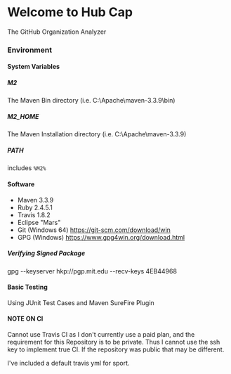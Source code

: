 # Welcome to Hub Cap
The GitHub Organization Analyzer

### Environment
#### System Variables
##### M2
The Maven Bin directory (i.e. C:\Apache\maven-3.3.9\bin)

##### M2_HOME
The Maven Installation directory (i.e. C:\Apache\maven-3.3.9\)

##### PATH
includes `%M2%`

#### Software
* Maven 3.3.9
* Ruby 2.4.5.1
* Travis 1.8.2
* Eclipse "Mars"
* Git (Windows 64) https://git-scm.com/download/win
* GPG (Windows) https://www.gpg4win.org/download.html

##### Verifying Signed Package
gpg --keyserver hkp://pgp.mit.edu --recv-keys 4EB44968

#### Basic Testing
Using JUnit Test Cases and Maven SureFire Plugin

#### NOTE ON CI
Cannot use Travis CI as I don't currently use a paid plan, and the requirement for this Repository is to be private. Thus I cannot use the ssh key to implement true CI. If the repository was public that may be different.

I've included a default travis yml for sport. 
